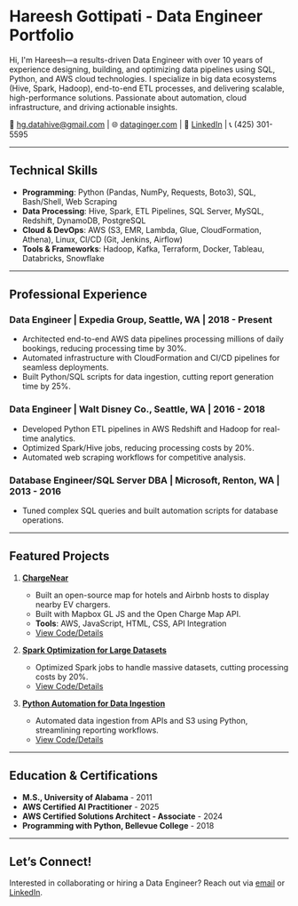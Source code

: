 # Hareesh Gottipati - Data Engineer Portfolio

Hi, I'm Hareesh—a results-driven Data Engineer with over 10 years of experience designing, building, and optimizing data pipelines using SQL, Python, and AWS cloud technologies. I specialize in big data ecosystems (Hive, Spark, Hadoop), end-to-end ETL processes, and delivering scalable, high-performance solutions. Passionate about automation, cloud infrastructure, and driving actionable insights.

📧 [hg.datahive@gmail.com](mailto:hg.datahive@gmail.com) | 🌐 [dataginger.com](http://dataginger.com/) | 🔗 [LinkedIn](https://www.linkedin.com/in/hareeshgottipati/) | 📞 (425) 301-5595

---

## Technical Skills
- **Programming**: Python (Pandas, NumPy, Requests, Boto3), SQL, Bash/Shell, Web Scraping
- **Data Processing**: Hive, Spark, ETL Pipelines, SQL Server, MySQL, Redshift, DynamoDB, PostgreSQL
- **Cloud & DevOps**: AWS (S3, EMR, Lambda, Glue, CloudFormation, Athena), Linux, CI/CD (Git, Jenkins, Airflow)
- **Tools & Frameworks**: Hadoop, Kafka, Terraform, Docker, Tableau, Databricks, Snowflake

---

## Professional Experience
### Data Engineer | Expedia Group, Seattle, WA | 2018 - Present
- Architected end-to-end AWS data pipelines processing millions of daily bookings, reducing processing time by 30%.
- Automated infrastructure with CloudFormation and CI/CD pipelines for seamless deployments.
- Built Python/SQL scripts for data ingestion, cutting report generation time by 25%.

### Data Engineer | Walt Disney Co., Seattle, WA | 2016 - 2018
- Developed Python ETL pipelines in AWS Redshift and Hadoop for real-time analytics.
- Optimized Spark/Hive jobs, reducing processing costs by 20%.
- Automated web scraping workflows for competitive analysis.

### Database Engineer/SQL Server DBA | Microsoft, Renton, WA | 2013 - 2016
- Tuned complex SQL queries and built automation scripts for database operations.

---

## Featured Projects
1. **[ChargeNear](#)**  
   - Built an open-source map for hotels and Airbnb hosts to display nearby EV chargers.
   - Built with Mapbox GL JS and the Open Charge Map API.
   - **Tools**: AWS, JavaScript, HTML, CSS, API Integration
   - [View Code/Details](https://github.com/hgottipati/ChargeNear)

2. **[Spark Optimization for Large Datasets](#)**  
   - Optimized Spark jobs to handle massive datasets, cutting processing costs by 20%.
   - [View Code/Details](projects/spark-optimization/)

3. **[Python Automation for Data Ingestion](#)**  
   - Automated data ingestion from APIs and S3 using Python, streamlining reporting workflows.
   - [View Code/Details](projects/python-automation/)

---

## Education & Certifications
- **M.S., University of Alabama** - 2011
- **AWS Certified AI Practitioner** - 2025
- **AWS Certified Solutions Architect - Associate** - 2024
- **Programming with Python, Bellevue College** - 2018

---

## Let’s Connect!
Interested in collaborating or hiring a Data Engineer? Reach out via [email](mailto:hg.datahive@gmail.com) or [LinkedIn](https://www.linkedin.com/in/hareeshgottipati/).
